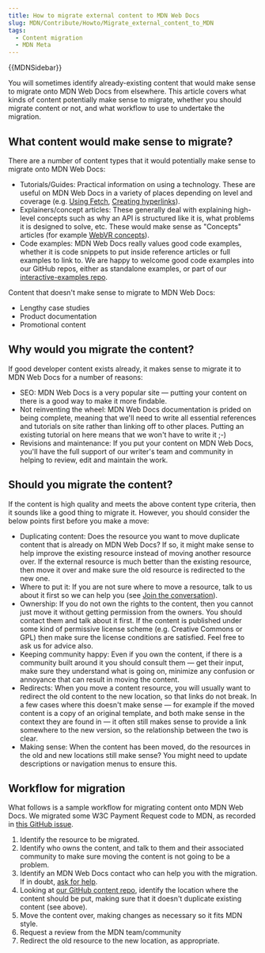 ```yaml
---
title: How to migrate external content to MDN Web Docs
slug: MDN/Contribute/Howto/Migrate_external_content_to_MDN
tags:
  - Content migration
  - MDN Meta
---
```

{{MDNSidebar}}

You will sometimes identify already-existing content that would make sense to migrate onto MDN Web Docs from elsewhere. This article covers what kinds of content potentially make sense to migrate, whether you should migrate content or not, and what workflow to use to undertake the migration.

## What content would make sense to migrate?

There are a number of content types that it would potentially make sense to migrate onto MDN Web Docs:

- Tutorials/Guides: Practical information on using a technology. These are useful on MDN Web Docs in a variety of places depending on level and coverage (e.g. [Using Fetch](/en-US/docs/Web/API/Fetch_API/Using_Fetch), [Creating hyperlinks](/en-US/docs/Learn/HTML/Introduction_to_HTML/Creating_hyperlinks)).
- Explainers/concept articles: These generally deal with explaining high-level concepts such as why an API is structured like it is, what problems it is designed to solve, etc. These would make sense as "Concepts" articles (for example [WebVR concepts](/en-US/docs/Web/API/WebVR_API/Concepts)).
- Code examples: MDN Web Docs really values good code examples, whether it is code snippets to put inside reference articles or full examples to link to. We are happy to welcome good code examples into our GitHub repos, either as standalone examples, or part of our [interactive-examples repo](https://github.com/mdn/interactive-examples).

Content that doesn't make sense to migrate to MDN Web Docs:

- Lengthy case studies
- Product documentation
- Promotional content

## Why would you migrate the content?

If good developer content exists already, it makes sense to migrate it to MDN Web Docs for a number of reasons:

- SEO: MDN Web Docs is a very popular site — putting your content on there is a good way to make it more findable.
- Not reinventing the wheel: MDN Web Docs documentation is prided on being complete, meaning that we'll need to write all essential references and tutorials on site rather than linking off to other places. Putting an existing tutorial on here means that we won't have to write it ;-)
- Revisions and maintenance: If you put your content on MDN Web Docs, you'll have the full support of our writer's team and community in helping to review, edit and maintain the work.

## Should you migrate the content?

If the content is high quality and meets the above content type criteria, then it sounds like a good thing to migrate it. However, you should consider the below points first before you make a move:

- Duplicating content: Does the resource you want to move duplicate content that is already on MDN Web Docs? If so, it might make sense to help improve the existing resource instead of moving another resource over. If the external resource is much better than the existing resource, then move it over and make sure the old resource is redirected to the new one.
- Where to put it: If you are not sure where to move a resource, talk to us about it first so we can help you (see [Join the conversation](/en-US/docs/MDN/Contribute/Feedback#join_the_conversation)).
- Ownership: If you do not own the rights to the content, then you cannot just move it without getting permission from the owners. You should contact them and talk about it first. If the content is published under some kind of permissive license scheme (e.g. Creative Commons or GPL) then make sure the license conditions are satisfied. Feel free to ask us for advice also.
- Keeping community happy: Even if you own the content, if there is a community built around it you should consult them — get their input, make sure they understand what is going on, minimize any confusion or annoyance that can result in moving the content.
- Redirects: When you move a content resource, you will usually want to redirect the old content to the new location, so that links do not break. In a few cases where this doesn't make sense — for example if the moved content is a copy of an original template, and both make sense in the context they are found in — it often still makes sense to provide a link somewhere to the new version, so the relationship between the two is clear.
- Making sense: When the content has been moved, do the resources in the old and new locations still make sense? You might need to update descriptions or navigation menus to ensure this.

## Workflow for migration

What follows is a sample workflow for migrating content onto MDN Web Docs. We migrated some W3C Payment Request code to MDN, as recorded in [this GitHub issue](https://github.com/w3c/payment-request-info/issues/4).

1.  Identify the resource to be migrated.
2.  Identify who owns the content, and talk to them and their associated community to make sure moving the content is not going to be a problem.
3.  Identify an MDN Web Docs contact who can help you with the migration. If in doubt, [ask for help](/en-US/docs/MDN/Contribute/Getting_started#step_4_ask_for_help).
4.  Looking at [our GitHub content repo](https://github.com/mdn/content), identify the location where the content should be put, making sure that it doesn't duplicate existing content (see above).
5.  Move the content over, making changes as necessary so it fits MDN style.
6.  Request a review from the MDN team/community
7.  Redirect the old resource to the new location, as appropriate.
